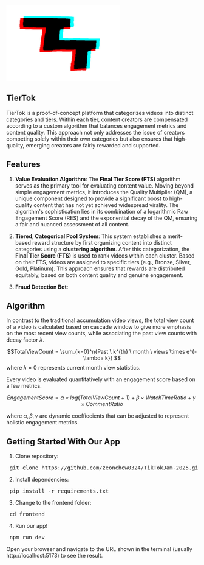 <img src="TierTok.jpg" width="300" height="200" />

## TierTok

TierTok is a proof-of-concept platform that categorizes videos into distinct categories and tiers. Within each tier, content creators are compensated according to a custom algorithm that balances engagement metrics and content quality. This approach not only addresses the issue of creators competing solely within their own categories but also ensures that high-quality, emerging creators are fairly rewarded and supported.

## Features
1. **Value Evaluation Algorithm**: The **Final Tier Score (FTS)** algorithm serves as the primary tool for evaluating content value. Moving beyond simple engagement metrics, it introduces the Quality Multiplier (QM), a unique component designed to provide a significant boost to high-quality content that has not yet achieved widespread virality. The algorithm's sophistication lies in its combination of a logarithmic Raw Engagement Score (RES) and the exponential decay of the QM, ensuring a fair and nuanced assessment of all content.

2. **Tiered, Categorical Pool System**: This system establishes a merit-based reward structure by first organizing content into distinct categories using a **clustering algorithm**. After this categorization, the **Final Tier Score (FTS)** is used to rank videos within each cluster. Based on their FTS, videos are assigned to specific tiers (e.g., Bronze, Silver, Gold, Platinum). This approach ensures that rewards are distributed equitably, based on both content quality and genuine engagement.

3. **Fraud Detection Bot**: 

## Algorithm
In contrast to the traditional accumulation video views, the total view count of a video is calculated
based on cascade window to give more emphasis on the most recent view counts, while associating the past
view counts with decay factor $\lambda$.

$$TotalViewCount = \sum_{k=0}^n{Past \ k^{th} \ month \ views \times e^{-\lambda k}} $$
where $k=0$ represents current month view statistics.




Every video is evaluated quantitatively with an engagement score based on a few metrics.

$$EngagementScore = \alpha \times log(TotalViewCount + 1) + \beta \times WatchTimeRatio + \gamma \times CommentRatio$$

where $\alpha, \beta, \gamma$ are dynamic coeffiecients that can be adjusted to represent holistic engagement metrics.

## Getting Started With Our App
1. Clone repository:
 <pre> git clone https://github.com/zeonchew0324/TikTokJam-2025.git </pre>

2. Install dependencies:
 <pre> pip install -r requirements.txt </pre>

3. Change to the frontend folder:
  <pre> cd frontend </pre>

4. Run our app!
 <pre> npm run dev </pre>

Open your browser and navigate to the URL shown in the terminal (usually http://localhost:5173) to see the result.


